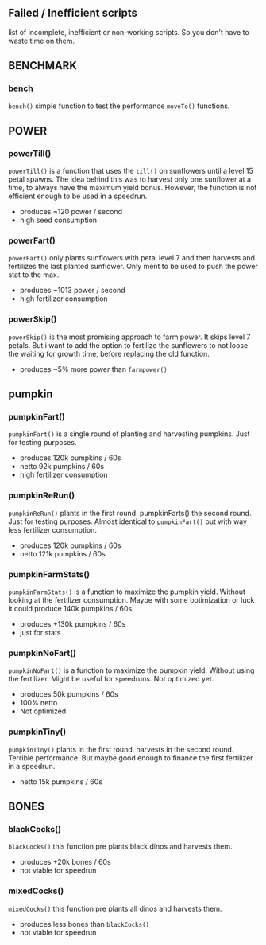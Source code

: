 ## Failed / Inefficient scripts
list of incomplete, inefficient or non-working scripts. So you don't have to waste time on them.

## BENCHMARK 

### bench
`bench()` simple function to test the performance `moveTo()` functions.

## POWER
### powerTill()
`powerTill()` is a function that uses the `till()` on sunflowers until a level 15 petal spawns. The idea behind this was to harvest only one sunflower at a time, to always have the maximum yield bonus. However, the function is not efficient enough to be used in a speedrun.
- produces ~120 power / second
- high seed consumption

### powerFart()
`powerFart()` only plants sunflowers with petal level 7 and then harvests and fertilizes the last planted sunflower. Only ment to be used to push the power stat to the max.
- produces ~1013 power / second
- high fertilizer consumption

### powerSkip()
`powerSkip()` is the most promising approach to farm power. It skips level 7 petals. But i want to add the option to fertilize the sunflowers to not loose the waiting for growth time, before replacing the old function.
- produces ~5% more power than `farmpower()`

## pumpkin

### pumpkinFart()
`pumpkinFart()` is a single round of planting and harvesting pumpkins. Just for testing purposes.
- produces 120k pumpkins / 60s
- netto 92k pumpkins / 60s
- high fertilizer consumption

### pumpkinReRun()
`pumpkinReRun()` plants in the first round. pumpkinFarts() the second round. Just for testing purposes. Almost identical to `pumpkinFart()` but with way less fertilizer consumption.
- produces 120k pumpkins / 60s
- netto 121k pumpkins / 60s

### pumpkinFarmStats()
`pumpkinFarmStats()` is a function to maximize the pumpkin yield. Without looking at the fertilizer consumption. Maybe with some optimization or luck it could produce 140k pumpkins / 60s.
- produces +130k pumpkins / 60s
- just for stats

### pumpkinNoFart()
`pumpkinNoFart()` is a function to maximize the pumpkin yield. Without using the fertilizer. Might be useful for speedruns. Not optimized yet.
- produces 50k pumpkins / 60s
- 100% netto
- Not optimized

### pumpkinTiny()
`pumpkinTiny()` plants in the first round. harvests in the second round. Terrible performance. But maybe good enough to finance the first fertilizer in a speedrun.
- netto 15k pumpkins / 60s


## BONES

### blackCocks()
`blackCocks()` this function pre plants black dinos and harvests them.
- produces +20k bones / 60s
- not viable for speedrun

### mixedCocks()
`mixedCocks()` this function pre plants all dinos and harvests them.
- produces less bones than `blackCocks()`
- not viable for speedrun
